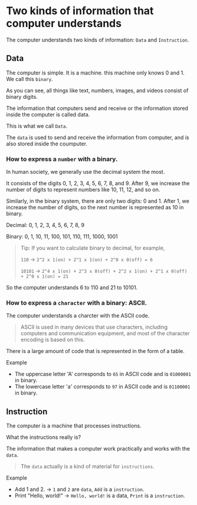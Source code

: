 # Two kinds of information that computer understands

The computer understands two kinds of information: `Data` and `Instruction`.

## Data

The computer is simple. It is a machine. this machine only knows 0 and 1. We call this `binary`.

As you can see, all things like text, numbers, images, and videos consist of binary digits.

The information that computers send and receive or the information stored inside the computer is called data.

This is what we call `Data`.

The `data` is used to send and receive the information from computer, and is also stored inside the coumputer.

### How to express a `number` with a binary.

In human society, we generally use the decimal system the most.

It consists of the digits 0, 1, 2, 3, 4, 5, 6, 7, 8, and 9. After 9, we increase the number of digits to represent numbers like 10, 11, 12, and so on.

Similarly, in the binary system, there are only two digits: 0 and 1. After 1, we increase the number of digits, so the next number is represented as 10 in binary.

Decimal: 0, 1, 2, 3, 4, 5, 6, 7, 8, 9

Binary: 0, 1, 10, 11, 100, 101, 110, 111, 1000, 1001

> Tip: If you want to calculate binary to decimal, for example,
> 
> `110` -> `2^2 x 1(on) + 2^1 x 1(on) + 2^0 x 0(off) = 6`
> 
> `10101` -> `2^4 x 1(on) + 2^3 x 0(off) + 2^2 x 1(on) + 2^1 x 0(off) + 2^0 x 1(on) = 21`

So the computer understands 6 to 110 and 21 to 10101.

### How to express a `character` with a binary: ASCII.

The computer understands a charcter with the ASCII code.

> ASCII is used in many devices that use characters, including computers and communication equipment, and most of the character encoding is based on this.

There is a large amount of code that is represented in the form of a table.

Example

- The uppercase letter 'A' corresponds to `65` in ASCII code and is `01000001` in binary.
- The lowercase letter 'a' corresponds to `97` in ASCII code and is `01100001` in binary.

## Instruction

The computer is a machine that processes instructions.

What the instructions really is?

The information that makes a computer work practically and works with the `data`.

> The `data` actually is a kind of material for `instructions`.

Example

- Add 1 and 2. -> `1` and `2` are `data`, `Add` is a `instruction`.
- Print "Hello, world!" -> `Hello, world!` is a data, `Print` is a `instruction`.
